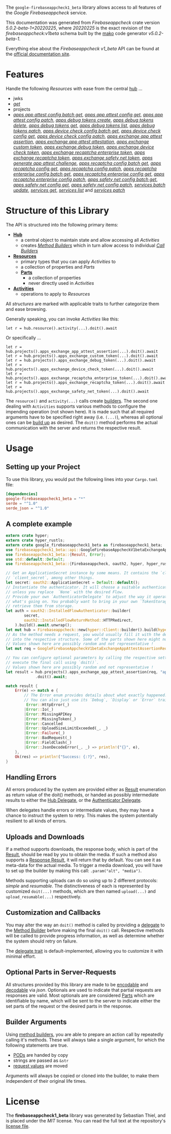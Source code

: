 <!---
DO NOT EDIT !
This file was generated automatically from 'src/generator/templates/api/README.md.mako'
DO NOT EDIT !
-->
The `google-firebaseappcheck1_beta` library allows access to all features of the *Google Firebaseappcheck* service.

This documentation was generated from *Firebaseappcheck* crate version *5.0.2-beta-1+20220225*, where *20220225* is the exact revision of the *firebaseappcheck:v1beta* schema built by the [mako](http://www.makotemplates.org/) code generator *v5.0.2-beta-1*.

Everything else about the *Firebaseappcheck* *v1_beta* API can be found at the
[official documentation site](https://firebase.google.com/docs/app-check).
# Features

Handle the following *Resources* with ease from the central [hub](https://docs.rs/google-firebaseappcheck1_beta/5.0.2-beta-1+20220225/google_firebaseappcheck1_beta/Firebaseappcheck) ... 

* jwks
 * [*get*](https://docs.rs/google-firebaseappcheck1_beta/5.0.2-beta-1+20220225/google_firebaseappcheck1_beta/api::JwkGetCall)
* projects
 * [*apps app attest config batch get*](https://docs.rs/google-firebaseappcheck1_beta/5.0.2-beta-1+20220225/google_firebaseappcheck1_beta/api::ProjectAppAppAttestConfigBatchGetCall), [*apps app attest config get*](https://docs.rs/google-firebaseappcheck1_beta/5.0.2-beta-1+20220225/google_firebaseappcheck1_beta/api::ProjectAppAppAttestConfigGetCall), [*apps app attest config patch*](https://docs.rs/google-firebaseappcheck1_beta/5.0.2-beta-1+20220225/google_firebaseappcheck1_beta/api::ProjectAppAppAttestConfigPatchCall), [*apps debug tokens create*](https://docs.rs/google-firebaseappcheck1_beta/5.0.2-beta-1+20220225/google_firebaseappcheck1_beta/api::ProjectAppDebugTokenCreateCall), [*apps debug tokens delete*](https://docs.rs/google-firebaseappcheck1_beta/5.0.2-beta-1+20220225/google_firebaseappcheck1_beta/api::ProjectAppDebugTokenDeleteCall), [*apps debug tokens get*](https://docs.rs/google-firebaseappcheck1_beta/5.0.2-beta-1+20220225/google_firebaseappcheck1_beta/api::ProjectAppDebugTokenGetCall), [*apps debug tokens list*](https://docs.rs/google-firebaseappcheck1_beta/5.0.2-beta-1+20220225/google_firebaseappcheck1_beta/api::ProjectAppDebugTokenListCall), [*apps debug tokens patch*](https://docs.rs/google-firebaseappcheck1_beta/5.0.2-beta-1+20220225/google_firebaseappcheck1_beta/api::ProjectAppDebugTokenPatchCall), [*apps device check config batch get*](https://docs.rs/google-firebaseappcheck1_beta/5.0.2-beta-1+20220225/google_firebaseappcheck1_beta/api::ProjectAppDeviceCheckConfigBatchGetCall), [*apps device check config get*](https://docs.rs/google-firebaseappcheck1_beta/5.0.2-beta-1+20220225/google_firebaseappcheck1_beta/api::ProjectAppDeviceCheckConfigGetCall), [*apps device check config patch*](https://docs.rs/google-firebaseappcheck1_beta/5.0.2-beta-1+20220225/google_firebaseappcheck1_beta/api::ProjectAppDeviceCheckConfigPatchCall), [*apps exchange app attest assertion*](https://docs.rs/google-firebaseappcheck1_beta/5.0.2-beta-1+20220225/google_firebaseappcheck1_beta/api::ProjectAppExchangeAppAttestAssertionCall), [*apps exchange app attest attestation*](https://docs.rs/google-firebaseappcheck1_beta/5.0.2-beta-1+20220225/google_firebaseappcheck1_beta/api::ProjectAppExchangeAppAttestAttestationCall), [*apps exchange custom token*](https://docs.rs/google-firebaseappcheck1_beta/5.0.2-beta-1+20220225/google_firebaseappcheck1_beta/api::ProjectAppExchangeCustomTokenCall), [*apps exchange debug token*](https://docs.rs/google-firebaseappcheck1_beta/5.0.2-beta-1+20220225/google_firebaseappcheck1_beta/api::ProjectAppExchangeDebugTokenCall), [*apps exchange device check token*](https://docs.rs/google-firebaseappcheck1_beta/5.0.2-beta-1+20220225/google_firebaseappcheck1_beta/api::ProjectAppExchangeDeviceCheckTokenCall), [*apps exchange recaptcha enterprise token*](https://docs.rs/google-firebaseappcheck1_beta/5.0.2-beta-1+20220225/google_firebaseappcheck1_beta/api::ProjectAppExchangeRecaptchaEnterpriseTokenCall), [*apps exchange recaptcha token*](https://docs.rs/google-firebaseappcheck1_beta/5.0.2-beta-1+20220225/google_firebaseappcheck1_beta/api::ProjectAppExchangeRecaptchaTokenCall), [*apps exchange safety net token*](https://docs.rs/google-firebaseappcheck1_beta/5.0.2-beta-1+20220225/google_firebaseappcheck1_beta/api::ProjectAppExchangeSafetyNetTokenCall), [*apps generate app attest challenge*](https://docs.rs/google-firebaseappcheck1_beta/5.0.2-beta-1+20220225/google_firebaseappcheck1_beta/api::ProjectAppGenerateAppAttestChallengeCall), [*apps recaptcha config batch get*](https://docs.rs/google-firebaseappcheck1_beta/5.0.2-beta-1+20220225/google_firebaseappcheck1_beta/api::ProjectAppRecaptchaConfigBatchGetCall), [*apps recaptcha config get*](https://docs.rs/google-firebaseappcheck1_beta/5.0.2-beta-1+20220225/google_firebaseappcheck1_beta/api::ProjectAppRecaptchaConfigGetCall), [*apps recaptcha config patch*](https://docs.rs/google-firebaseappcheck1_beta/5.0.2-beta-1+20220225/google_firebaseappcheck1_beta/api::ProjectAppRecaptchaConfigPatchCall), [*apps recaptcha enterprise config batch get*](https://docs.rs/google-firebaseappcheck1_beta/5.0.2-beta-1+20220225/google_firebaseappcheck1_beta/api::ProjectAppRecaptchaEnterpriseConfigBatchGetCall), [*apps recaptcha enterprise config get*](https://docs.rs/google-firebaseappcheck1_beta/5.0.2-beta-1+20220225/google_firebaseappcheck1_beta/api::ProjectAppRecaptchaEnterpriseConfigGetCall), [*apps recaptcha enterprise config patch*](https://docs.rs/google-firebaseappcheck1_beta/5.0.2-beta-1+20220225/google_firebaseappcheck1_beta/api::ProjectAppRecaptchaEnterpriseConfigPatchCall), [*apps safety net config batch get*](https://docs.rs/google-firebaseappcheck1_beta/5.0.2-beta-1+20220225/google_firebaseappcheck1_beta/api::ProjectAppSafetyNetConfigBatchGetCall), [*apps safety net config get*](https://docs.rs/google-firebaseappcheck1_beta/5.0.2-beta-1+20220225/google_firebaseappcheck1_beta/api::ProjectAppSafetyNetConfigGetCall), [*apps safety net config patch*](https://docs.rs/google-firebaseappcheck1_beta/5.0.2-beta-1+20220225/google_firebaseappcheck1_beta/api::ProjectAppSafetyNetConfigPatchCall), [*services batch update*](https://docs.rs/google-firebaseappcheck1_beta/5.0.2-beta-1+20220225/google_firebaseappcheck1_beta/api::ProjectServiceBatchUpdateCall), [*services get*](https://docs.rs/google-firebaseappcheck1_beta/5.0.2-beta-1+20220225/google_firebaseappcheck1_beta/api::ProjectServiceGetCall), [*services list*](https://docs.rs/google-firebaseappcheck1_beta/5.0.2-beta-1+20220225/google_firebaseappcheck1_beta/api::ProjectServiceListCall) and [*services patch*](https://docs.rs/google-firebaseappcheck1_beta/5.0.2-beta-1+20220225/google_firebaseappcheck1_beta/api::ProjectServicePatchCall)




# Structure of this Library

The API is structured into the following primary items:

* **[Hub](https://docs.rs/google-firebaseappcheck1_beta/5.0.2-beta-1+20220225/google_firebaseappcheck1_beta/Firebaseappcheck)**
    * a central object to maintain state and allow accessing all *Activities*
    * creates [*Method Builders*](https://docs.rs/google-firebaseappcheck1_beta/5.0.2-beta-1+20220225/google_firebaseappcheck1_beta/client::MethodsBuilder) which in turn
      allow access to individual [*Call Builders*](https://docs.rs/google-firebaseappcheck1_beta/5.0.2-beta-1+20220225/google_firebaseappcheck1_beta/client::CallBuilder)
* **[Resources](https://docs.rs/google-firebaseappcheck1_beta/5.0.2-beta-1+20220225/google_firebaseappcheck1_beta/client::Resource)**
    * primary types that you can apply *Activities* to
    * a collection of properties and *Parts*
    * **[Parts](https://docs.rs/google-firebaseappcheck1_beta/5.0.2-beta-1+20220225/google_firebaseappcheck1_beta/client::Part)**
        * a collection of properties
        * never directly used in *Activities*
* **[Activities](https://docs.rs/google-firebaseappcheck1_beta/5.0.2-beta-1+20220225/google_firebaseappcheck1_beta/client::CallBuilder)**
    * operations to apply to *Resources*

All *structures* are marked with applicable traits to further categorize them and ease browsing.

Generally speaking, you can invoke *Activities* like this:

```Rust,ignore
let r = hub.resource().activity(...).doit().await
```

Or specifically ...

```ignore
let r = hub.projects().apps_exchange_app_attest_assertion(...).doit().await
let r = hub.projects().apps_exchange_custom_token(...).doit().await
let r = hub.projects().apps_exchange_debug_token(...).doit().await
let r = hub.projects().apps_exchange_device_check_token(...).doit().await
let r = hub.projects().apps_exchange_recaptcha_enterprise_token(...).doit().await
let r = hub.projects().apps_exchange_recaptcha_token(...).doit().await
let r = hub.projects().apps_exchange_safety_net_token(...).doit().await
```

The `resource()` and `activity(...)` calls create [builders][builder-pattern]. The second one dealing with `Activities` 
supports various methods to configure the impending operation (not shown here). It is made such that all required arguments have to be 
specified right away (i.e. `(...)`), whereas all optional ones can be [build up][builder-pattern] as desired.
The `doit()` method performs the actual communication with the server and returns the respective result.

# Usage

## Setting up your Project

To use this library, you would put the following lines into your `Cargo.toml` file:

```toml
[dependencies]
google-firebaseappcheck1_beta = "*"
serde = "^1.0"
serde_json = "^1.0"
```

## A complete example

```Rust
extern crate hyper;
extern crate hyper_rustls;
extern crate google_firebaseappcheck1_beta as firebaseappcheck1_beta;
use firebaseappcheck1_beta::api::GoogleFirebaseAppcheckV1betaExchangeAppAttestAssertionRequest;
use firebaseappcheck1_beta::{Result, Error};
use std::default::Default;
use firebaseappcheck1_beta::{Firebaseappcheck, oauth2, hyper, hyper_rustls, chrono, FieldMask};

// Get an ApplicationSecret instance by some means. It contains the `client_id` and 
// `client_secret`, among other things.
let secret: oauth2::ApplicationSecret = Default::default();
// Instantiate the authenticator. It will choose a suitable authentication flow for you, 
// unless you replace  `None` with the desired Flow.
// Provide your own `AuthenticatorDelegate` to adjust the way it operates and get feedback about 
// what's going on. You probably want to bring in your own `TokenStorage` to persist tokens and
// retrieve them from storage.
let auth = oauth2::InstalledFlowAuthenticator::builder(
        secret,
        oauth2::InstalledFlowReturnMethod::HTTPRedirect,
    ).build().await.unwrap();
let mut hub = Firebaseappcheck::new(hyper::Client::builder().build(hyper_rustls::HttpsConnectorBuilder::new().with_native_roots().https_or_http().enable_http1().enable_http2().build()), auth);
// As the method needs a request, you would usually fill it with the desired information
// into the respective structure. Some of the parts shown here might not be applicable !
// Values shown here are possibly random and not representative !
let mut req = GoogleFirebaseAppcheckV1betaExchangeAppAttestAssertionRequest::default();

// You can configure optional parameters by calling the respective setters at will, and
// execute the final call using `doit()`.
// Values shown here are possibly random and not representative !
let result = hub.projects().apps_exchange_app_attest_assertion(req, "app")
             .doit().await;

match result {
    Err(e) => match e {
        // The Error enum provides details about what exactly happened.
        // You can also just use its `Debug`, `Display` or `Error` traits
         Error::HttpError(_)
        |Error::Io(_)
        |Error::MissingAPIKey
        |Error::MissingToken(_)
        |Error::Cancelled
        |Error::UploadSizeLimitExceeded(_, _)
        |Error::Failure(_)
        |Error::BadRequest(_)
        |Error::FieldClash(_)
        |Error::JsonDecodeError(_, _) => println!("{}", e),
    },
    Ok(res) => println!("Success: {:?}", res),
}

```
## Handling Errors

All errors produced by the system are provided either as [Result](https://docs.rs/google-firebaseappcheck1_beta/5.0.2-beta-1+20220225/google_firebaseappcheck1_beta/client::Result) enumeration as return value of
the doit() methods, or handed as possibly intermediate results to either the 
[Hub Delegate](https://docs.rs/google-firebaseappcheck1_beta/5.0.2-beta-1+20220225/google_firebaseappcheck1_beta/client::Delegate), or the [Authenticator Delegate](https://docs.rs/yup-oauth2/*/yup_oauth2/trait.AuthenticatorDelegate.html).

When delegates handle errors or intermediate values, they may have a chance to instruct the system to retry. This 
makes the system potentially resilient to all kinds of errors.

## Uploads and Downloads
If a method supports downloads, the response body, which is part of the [Result](https://docs.rs/google-firebaseappcheck1_beta/5.0.2-beta-1+20220225/google_firebaseappcheck1_beta/client::Result), should be
read by you to obtain the media.
If such a method also supports a [Response Result](https://docs.rs/google-firebaseappcheck1_beta/5.0.2-beta-1+20220225/google_firebaseappcheck1_beta/client::ResponseResult), it will return that by default.
You can see it as meta-data for the actual media. To trigger a media download, you will have to set up the builder by making
this call: `.param("alt", "media")`.

Methods supporting uploads can do so using up to 2 different protocols: 
*simple* and *resumable*. The distinctiveness of each is represented by customized 
`doit(...)` methods, which are then named `upload(...)` and `upload_resumable(...)` respectively.

## Customization and Callbacks

You may alter the way an `doit()` method is called by providing a [delegate](https://docs.rs/google-firebaseappcheck1_beta/5.0.2-beta-1+20220225/google_firebaseappcheck1_beta/client::Delegate) to the 
[Method Builder](https://docs.rs/google-firebaseappcheck1_beta/5.0.2-beta-1+20220225/google_firebaseappcheck1_beta/client::CallBuilder) before making the final `doit()` call. 
Respective methods will be called to provide progress information, as well as determine whether the system should 
retry on failure.

The [delegate trait](https://docs.rs/google-firebaseappcheck1_beta/5.0.2-beta-1+20220225/google_firebaseappcheck1_beta/client::Delegate) is default-implemented, allowing you to customize it with minimal effort.

## Optional Parts in Server-Requests

All structures provided by this library are made to be [encodable](https://docs.rs/google-firebaseappcheck1_beta/5.0.2-beta-1+20220225/google_firebaseappcheck1_beta/client::RequestValue) and 
[decodable](https://docs.rs/google-firebaseappcheck1_beta/5.0.2-beta-1+20220225/google_firebaseappcheck1_beta/client::ResponseResult) via *json*. Optionals are used to indicate that partial requests are responses 
are valid.
Most optionals are are considered [Parts](https://docs.rs/google-firebaseappcheck1_beta/5.0.2-beta-1+20220225/google_firebaseappcheck1_beta/client::Part) which are identifiable by name, which will be sent to 
the server to indicate either the set parts of the request or the desired parts in the response.

## Builder Arguments

Using [method builders](https://docs.rs/google-firebaseappcheck1_beta/5.0.2-beta-1+20220225/google_firebaseappcheck1_beta/client::CallBuilder), you are able to prepare an action call by repeatedly calling it's methods.
These will always take a single argument, for which the following statements are true.

* [PODs][wiki-pod] are handed by copy
* strings are passed as `&str`
* [request values](https://docs.rs/google-firebaseappcheck1_beta/5.0.2-beta-1+20220225/google_firebaseappcheck1_beta/client::RequestValue) are moved

Arguments will always be copied or cloned into the builder, to make them independent of their original life times.

[wiki-pod]: http://en.wikipedia.org/wiki/Plain_old_data_structure
[builder-pattern]: http://en.wikipedia.org/wiki/Builder_pattern
[google-go-api]: https://github.com/google/google-api-go-client

# License
The **firebaseappcheck1_beta** library was generated by Sebastian Thiel, and is placed 
under the *MIT* license.
You can read the full text at the repository's [license file][repo-license].

[repo-license]: https://github.com/Byron/google-apis-rsblob/main/LICENSE.md


